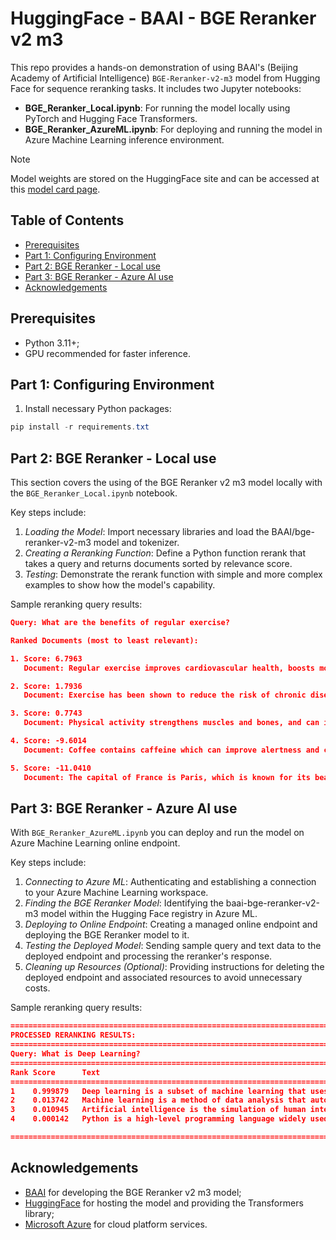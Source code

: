 # HuggingFace - BAAI - BGE Reranker v2 m3

This repo provides a hands-on demonstration of using BAAl's (Beijing Academy of Artificial Intelligence) `BGE-Reranker-v2-m3` model from Hugging Face for sequence reranking tasks. It includes two Jupyter notebooks:
- **BGE_Reranker_Local.ipynb**: For running the model locally using PyTorch and Hugging Face Transformers.
- **BGE_Reranker_AzureML.ipynb**: For deploying and running the model in Azure Machine Learning inference environment.

> [!NOTE]
> Model weights are stored on the HuggingFace site and can be accessed at this [model card page](https://huggingface.co/BAAI/bge-reranker-v2-m3).

## Table of Contents
- [Prerequisites](#prerequisites)
- [Part 1: Configuring Environment](#part-1-configuring-environment)
- [Part 2: BGE Reranker - Local use](#part-2-bge-reranker---local-use)
- [Part 3: BGE Reranker - Azure AI use](#part-3-bge-reranker---azure-ai-use)
- [Acknowledgements](#acknowledgements)

## Prerequisites
- Python 3.11+;
- GPU recommended for faster inference.

## Part 1: Configuring Environment
1. Install necessary Python packages:
``` PowerShell
pip install -r requirements.txt
```

## Part 2: BGE Reranker - Local use
This section covers the using of the BGE Reranker v2 m3 model locally with the `BGE_Reranker_Local.ipynb` notebook.

Key steps include:
1. *Loading the Model*: Import necessary libraries and load the BAAI/bge-reranker-v2-m3 model and tokenizer.
2. *Creating a Reranking Function*: Define a Python function rerank that takes a query and returns documents sorted by relevance score.
3. *Testing*: Demonstrate the rerank function with simple and more complex examples to show how the model's capability.

Sample reranking query results:
``` JSON
Query: What are the benefits of regular exercise?

Ranked Documents (most to least relevant):

1. Score: 6.7963
   Document: Regular exercise improves cardiovascular health, boosts mood, and helps maintain a healthy weight.

2. Score: 1.7936
   Document: Exercise has been shown to reduce the risk of chronic diseases such as diabetes and heart disease.

3. Score: 0.7743
   Document: Physical activity strengthens muscles and bones, and can improve sleep quality.

4. Score: -9.6014
   Document: Coffee contains caffeine which can improve alertness and concentration.

5. Score: -11.0410
   Document: The capital of France is Paris, which is known for its beautiful architecture.
```

## Part 3: BGE Reranker - Azure AI use
With `BGE_Reranker_AzureML.ipynb` you can deploy and run the model on Azure Machine Learning online endpoint.

Key steps include:
1. *Connecting to Azure ML*: Authenticating and establishing a connection to your Azure Machine Learning workspace.
2. *Finding the BGE Reranker Model*: Identifying the baai-bge-reranker-v2-m3 model within the Hugging Face registry in Azure ML.
3. *Deploying to Online Endpoint*: Creating a managed online endpoint and deploying the BGE Reranker model to it.
4. *Testing the Deployed Model*: Sending sample query and text data to the deployed endpoint and processing the reranker's response.
5. *Cleaning up Resources (Optional)*: Providing instructions for deleting the deployed endpoint and associated resources to avoid unnecessary costs.

Sample reranking query results:
``` JSON
================================================================================
PROCESSED RERANKING RESULTS:
================================================================================
Query: What is Deep Learning?
================================================================================
Rank Score      Text
================================================================================
1    0.999879   Deep learning is a subset of machine learning that uses neural network...
2    0.013742   Machine learning is a method of data analysis that automates analytica...
3    0.010945   Artificial intelligence is the simulation of human intelligence proces...
4    0.000142   Python is a high-level programming language widely used for web develo...

================================================================================
```

## Acknowledgements
- [BAAI](https://huggingface.co/BAAI) for developing the BGE Reranker v2 m3 model;
- [HuggingFace](https://huggingface.co/BAAI/bge-reranker-v2-m3) for hosting the model and providing the Transformers library;
- [Microsoft Azure](https://portal.azure.com) for cloud platform services.
